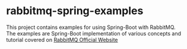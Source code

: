# rabbitmq-spring-examples
This project contains examples for using Spring-Boot with RabbitMQ.
<br/>The examples are Spring-Boot implementation of various concepts and tutorial covered on [RabbitMQ Official Website](https://www.rabbitmq.com/getstarted.html)
